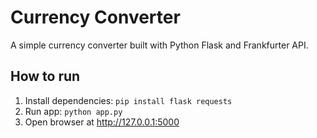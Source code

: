 # Currency Converter

A simple currency converter built with Python Flask and Frankfurter API.

## How to run

1. Install dependencies: `pip install flask requests`
2. Run app: `python app.py`
3. Open browser at http://127.0.0.1:5000
